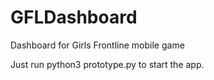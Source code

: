 # GFLDashboard
Dashboard for Girls Frontline mobile game

Just run python3 prototype.py to start the app.
